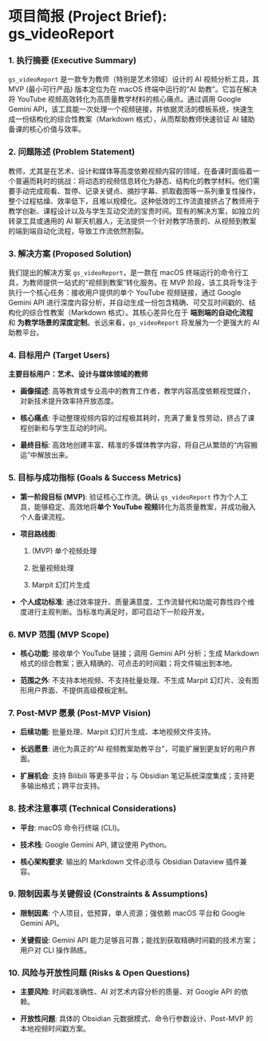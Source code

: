 # 项目简报 (Project Brief): gs_videoReport

### 1. 执行摘要 (Executive Summary)

`gs_videoReport` 是一款专为教师（特别是艺术领域）设计的 AI 视频分析工具，其 MVP (最小可行产品) 版本定位为在 macOS 终端中运行的“AI 助教”。它旨在解决将 YouTube 视频高效转化为高质量教学材料的核心痛点。通过调用 Google Gemini API，该工具能一次处理一个视频链接，并依据灵活的模板系统，快速生成一份结构化的综合性教案（Markdown 格式），从而帮助教师快速验证 AI 辅助备课的核心价值与效率。

### 2. 问题陈述 (Problem Statement)

教师，尤其是在艺术、设计和媒体等高度依赖视频内容的领域，在备课时面临着一个普遍而耗时的挑战：将动态的视频信息转化为静态、结构化的教学材料。他们需要手动完成观看、暂停、记录关键点、摘抄字幕、抓取截图等一系列重复性操作，整个过程枯燥、效率低下，且难以规模化。这种低效的工作流直接挤占了教师用于教学创新、课程设计以及与学生互动交流的宝贵时间。现有的解决方案，如独立的转录工具或通用的 AI 聊天机器人，无法提供一个针对教学场景的、从视频到教案的端到端自动化流程，导致工作流依然割裂。

### 3. 解决方案 (Proposed Solution)

我们提出的解决方案 `gs_videoReport`，是一款在 macOS 终端运行的命令行工具，为教师提供一站式的“视频到教案”转化服务。在 MVP 阶段，该工具将专注于执行一个核心任务：接收用户提供的单个 YouTube 视频链接，通过 Google Gemini API 进行深度内容分析，并自动生成一份包含精确、可交互时间戳的、结构化的综合性教案（Markdown 格式）。其核心差异化在于 **端到端的自动化流程** 和 **为教学场景的深度定制**。长远来看，`gs_videoReport` 将发展为一个更强大的 AI 助教平台。

### 4. 目标用户 (Target Users)

**主要目标用户：艺术、设计与媒体领域的教师**

- **画像描述**: 高等教育或专业高中的教育工作者，教学内容高度依赖视觉媒介，对新技术提升效率持开放态度。
    
- **核心痛点**: 手动整理视频内容的过程极其耗时，充满了重复性劳动，挤占了课程创新和与学生互动的时间。
    
- **最终目标**: 高效地创建丰富、精准的多媒体教学内容，将自己从繁琐的“内容搬运”中解放出来。
    

### 5. 目标与成功指标 (Goals & Success Metrics)

- **第一阶段目标 (MVP)**: 验证核心工作流。确认 `gs_videoReport` 作为个人工具，能够稳定、高效地将**单个 YouTube 视频**转化为高质量教案，并成功融入个人备课流程。
    
- **项目路线图**:
    
    1. (MVP) 单个视频处理
        
    2. 批量视频处理
        
    3. Marpit 幻灯片生成
        
- **个人成功标准**: 通过效率提升、质量满意度、工作流替代和功能可靠性四个维度进行主观判断。当标准均满足时，即可启动下一阶段开发。
    

### 6. MVP 范围 (MVP Scope)

- **核心功能**: 接收单个 YouTube 链接；调用 Gemini API 分析；生成 Markdown 格式的综合教案；嵌入精确的、可点击的时间戳；将文件输出到本地。
    
- **范围之外**: 不支持本地视频、不支持批量处理、不生成 Marpit 幻灯片、没有图形用户界面、不提供高级模板定制。
    

### 7. Post-MVP 愿景 (Post-MVP Vision)

- **后续功能**: 批量处理、Marpit 幻灯片生成、本地视频文件支持。
    
- **长远愿景**: 进化为真正的“AI 视频教案助教平台”，可能扩展到更友好的用户界面。
    
- **扩展机会**: 支持 Bilibili 等更多平台；与 Obsidian 笔记系统深度集成；支持更多输出格式；跨平台支持。
    

### 8. 技术注意事项 (Technical Considerations)

- **平台**: macOS 命令行终端 (CLI)。
    
- **技术栈**: Google Gemini API, 建议使用 Python。
    
- **核心架构要求**: 输出的 Markdown 文件必须与 Obsidian Dataview 插件兼容。
    

### 9. 限制因素与关键假设 (Constraints & Assumptions)

- **限制因素**: 个人项目，低预算，单人资源；强依赖 macOS 平台和 Google Gemini API。
    
- **关键假设**: Gemini API 能力足够且可靠；能找到获取精确时间戳的技术方案；用户对 CLI 操作熟练。
    

### 10. 风险与开放性问题 (Risks & Open Questions)

- **主要风险**: 时间戳准确性、AI 对艺术内容分析的质量、对 Google API 的依赖。
    
- **开放性问题**: 具体的 Obsidian 元数据模式、命令行参数设计、Post-MVP 的本地视频时间戳方案。
